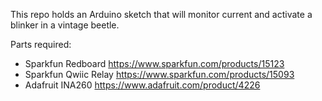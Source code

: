 This repo holds an Arduino sketch that will monitor current and activate a blinker in a vintage beetle.

Parts required:
 - Sparkfun Redboard https://www.sparkfun.com/products/15123
 - Sparkfun Qwiic Relay https://www.sparkfun.com/products/15093
- Adafruit INA260 https://www.adafruit.com/product/4226
